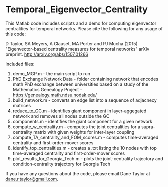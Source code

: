 # Temporal_Eigenvector_Centrality
This Matlab code includes scripts and a demo for computing eigenvector centralities for temporal networks. Please cite the following for any usage of this code:

D Taylor, SA Meyers, A Clauset, MA Porter and PJ Mucha (2015) "Eigenvector-based centrality measures for temporal networks" arXiv preprint. http://arxiv.org/abs/1507.01266


Included files:

1. demo_MGP.m - the main script to run
2. PhD Exchange Network Data - folder containing network that encodes math PhD exchange between universities based on a study of the Mathematics Genealogy Project - https://genealogy.math.ndsu.nodak.edu/
3. build_network.m - converts an edge list into a sequence of adjacnecy matrices
4. reduce_to_GC.m - identifies giant component in layer-aggegated network and removes all nodes outside the GC
5. components.m - identifies the giant component for a given network
6. compute_w_centrality.m - computes the joint centralities for a supra-centrality matrix with given weights for inter-layer coupling 
7. compute_TA_centrality_and_FOM_scores.m - computes time-averaged centrality and first-order-mover scores
8. identify_top_centralities.m - creates a .txt listing the 10 nodes with top time-averaged centrality and first-order-mover scores
9. plot_results_for_Georgia_Tech.m - plots the joint-centrality trajectory and condition-centrality trajectory for Georgia Tech


If you have any questions about the code, please email Dane Taylor at dane.r.taylor@gmail.com.

